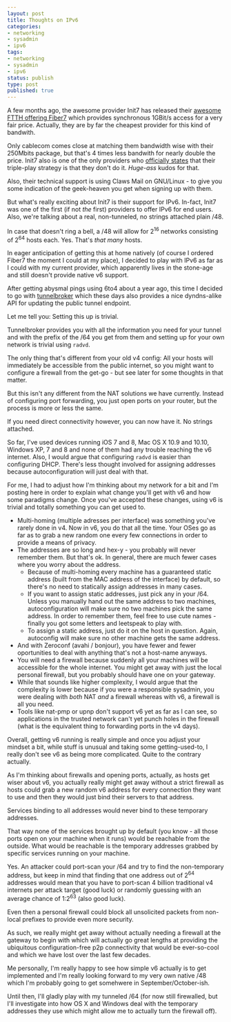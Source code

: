 ```yaml
---
layout: post
title: Thoughts on IPv6
categories:
- networking
- sysadmin
- ipv6
tags:
- networking
- sysadmin
- ipv6
status: publish
type: post
published: true
---
```


A few months ago, the awesome provider Init7 has released their
[awesome FTTH offering Fiber7](https://www.fiber7.ch/) which provides
synchronous 1GBit/s access for a very fair price. Actually, they are by
far the cheapest provider for this kind of bandwith.

Only cablecom comes close at matching them bandwidth wise with their 250Mbits
package, but that's 4 times less bandwith for nearly double the price. Init7
also is one of the only providers who  [officially states](https://www.fiber7.ch/fiber7-technologie/fiber7-tripleplay/) that
their triple-play strategy is that they don't do it. *Huge-ass* kudos for
that.

Also, their technical support is using Claws Mail on GNU/Linux - to give you
some indication of the geek-heaven you get when signing up with them.

But what's really exciting about Init7 is their support for IPv6. In-fact,
Init7 was one of the first (if not *the* first) providers to offer IPv6 for
end users. Also, we're talking about a real, non-tunneled, no strings attached
plain /48.

In case that doesn't ring a bell, a /48 will allow for 2<sup>16</sup> networks
consisting of 2<sup>64</sup> hosts each. Yes. That's *that many* hosts.

In eager anticipation of getting this at home natively (of course I ordered
Fiber7 the moment I could at my place), I decided to play with IPv6 as far as
I could with my current provider, which apparently lives in the stone-age and
still doesn't provide native v6 support.

After getting abysmal pings using 6to4 about a year ago, this time I decided
to go with [tunnelbroker](https://tunnelbroker.net) which these days also
provides a nice dyndns-alike API for updating the public tunnel endpoint.

Let me tell you: Setting this up is trivial.

Tunnelbroker provides you with all the information you need for your tunnel
and with the prefix of the /64 you get from them and setting up for your own
network is trivial using `radvd`.

The only thing that's different from your old v4 config: All your hosts will
immediately be accessible from the public internet, so you might want to
configure a firewall from the get-go - but see later for some thoughts in that
matter.

But this isn't any different from the NAT solutions we have currently. Instead
of configuring port forwarding, you just open ports on your router, but the
process is more or less the same.

If you need direct connectivity however, you can now have it. No strings attached.

So far, I've used devices running iOS 7 and 8, Mac OS X 10.9 and 10.10,
Windows XP, 7 and 8 and none of them had any trouble reaching the v6 internet.
Also, I would argue that configuring `radvd` is easier than configuring DHCP.
There's less thought involved for assigning addresses because
autoconfiguration will just deal with that.

For me, I had to adjust how I'm thinking about my network for a bit and I'm
posting here in order to explain what change you'll get with v6 and how some
paradigms change. Once you've accepted these changes, using v6 is trivial and
totally something you can get used to.

* Multi-homing (multiple adresses per interface) was something you've rarely
done in v4. Now in  v6, you do that all the time. Your OSes go as far as to
grab a new random one every few connections in order to provide a means of
privacy.
* The addresses are so long and hex-y - you probably will never remember them.
But that's ok. In general, there are much fewer cases where you worry about
the address.
    * Because of multi-homing every machine has a guaranteed static address
    (built from the MAC address of the interface) by default, so there's no
    need to statically assign addresses in many cases.
    * If you want to assign static addresses, just pick any in your /64.
    Unless you manually hand out the same address to two machines,
    autoconfiguration will make sure no two machines pick the same address.
    In order to remember them, feel free to use cute names - finally you got
    some letters and leetspeak to play with.
    * To assign a static address, just do it on the host in question. Again,
    autoconfig will make sure no other machine gets the same address.
* And with Zeroconf (avahi / bonjour), you have fewer and fewer oportunities
to deal with anything that's not a host-name anyways.
* You will need a firewall because suddenly all your machines will be
accessible for the whole internet. You might get away with just the local
personal firewall, but you probably should have one on your gateway.
* While that sounds like higher complexity, I would argue that the complexity
is lower because if you were a responsible sysadmin, you were dealing with
*both* NAT *and* a firewall whereas with v6, a firewall is all you need.
* Tools like nat-pmp or upnp don't support v6 yet as far as I can see, so
applications in the trusted network can't yet punch holes in the firewall
(what is the equivalent thing to forwarding ports in the v4 days).

Overall, getting v6 running is really simple and once you adjust your mindset
a bit, while stuff is unusual and taking some getting-used-to, I really don't
see v6 as being more complicated. Quite to the contrary actually.

As I'm thinking about firewalls and opening ports, actually, as hosts get
wiser about v6, you actually really might get away without a strict firewall
as hosts could grab a new random v6 address for every connection they want to
use and then they would just bind their servers to that address.

Services binding to all addresses would never bind to these temporary addresses.

That way none of the services brought up by default (you know - all those
ports open on your machine when it runs) would be reachable from the outside.
What would be reachable is the temporary addresses grabbed by specific
services running on your machine.

Yes. An attacker could port-scan your /64 and try to find the non-temporary
address, but keep in mind that finding that one address out of 2<sup>64</sup>
addresses would mean that you have to port-scan 4 billion traditional v4
internets per attack target (good luck) or randomly guessing with an average
chance of 1:2<sup>63</sup> (also good luck).

Even then a personal firewall could block all unsolicited packets from
non-local prefixes to provide even more security.

As such, we really might get away without actually needing a firewall at the
gateway to begin with which will actually go great lengths at providing the
ubiquitous configuration-free p2p connectivity that would be ever-so-cool and
which we have lost over the last few decades.

Me personally, I'm really happy to see how simple v6 actually is to get
implemented and I'm really looking forward to my very own native /48 which I'm
probably going to get somehwere in September/October-ish.

Until then, I'll gladly play with my tunneled /64 (for now still firewalled,
but I'll investigate into how OS X and Windows deal with the temporary
addresses they use which might allow me to actually turn the firewall off).
